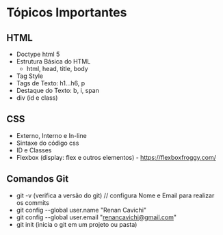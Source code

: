 # Tópicos Importantes

## HTML
- Doctype html 5
- Estrutura Básica do HTML
    - html, head, title, body
- Tag Style
- Tags de Texto: h1...h6, p
- Destaque do Texto: b, i, span
- div (id e class)


## CSS
- Externo, Interno e In-line
- Sintaxe do código css
- ID e Classes
- Flexbox (display: flex e outros elementos) - https://flexboxfroggy.com/


## Comandos Git

- git -v (verifica a versão do git)
  // configura Nome e Email para realizar os commits
- git config --global user.name "Renan Cavichi"
- git config --global user.email "renancavichi@gmail.com"
- git init (inicia o git em um projeto ou pasta)
